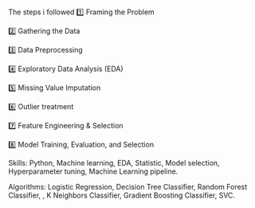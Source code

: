The steps i followed
1️⃣ Framing the Problem

2️⃣ Gathering the Data

3️⃣ Data Preprocessing

4️⃣ Exploratory Data Analysis (EDA)

5️⃣ Missing Value Imputation

6️⃣ Outlier treatment

7️⃣ Feature Engineering & Selection

8️⃣ Model Training, Evaluation, and Selection

Skills:
Python, Machine learning, EDA, Statistic, Model selection, Hyperparameter tuning, Machine Learning pipeline.

Algorithms:
Logistic Regression, Decision Tree Classifier, Random Forest Classifier, , K Neighbors Classifier, Gradient Boosting Classifier, SVC.
